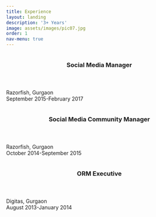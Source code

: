 ```yaml
---
title: Experience
layout: landing
description: '3+ Years'
image: assets/images/pic07.jpg
order: 1
nav-menu: true
---
```


<!-- Main -->
<div id="main">

<!-- One -->
<section id="one" class="spotlights">
	<section>
		<a href="generic.html" class="image">
			<img src="assets/images/pic08.jpg" alt="" data-position="center center" />
		</a>
		<div class="content">
			<div class="inner">
				<header class="major">
					<h3>Social Media Manager</h3>
				</header>
				<p>Razorfish, Gurgaon<br>September 2015-February 2017</p>
			</div>
		</div>
	</section>
	<section>
		<a href="generic.html" class="image">
			<img src="assets/images/pic09.jpg" alt="" data-position="top center" />
		</a>
		<div class="content">
			<div class="inner">
				<header class="major">
					<h3>Social Media Community Manager</h3>
				</header>
				<p>Razorfish, Gurgaon<br>October 2014-September 2015</p>
			</div>
		</div>
	</section>
	<section>
		<a href="generic.html" class="image">
			<img src="assets/images/pic10.jpg" alt="" data-position="25% 25%" />
		</a>
		<div class="content">
			<div class="inner">
				<header class="major">
					<h3>ORM Executive</h3>
				</header>
				<p>Digitas, Gurgaon<br>August 2013-January 2014</p>
			</div>
		</div>
	</section>
</section>

</div>
